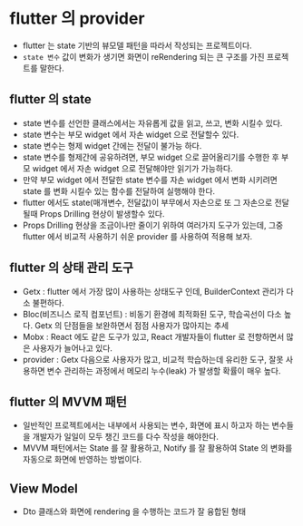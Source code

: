 # flutter 의 provider

- flutter 는 state 기반의 뷰모델 패턴을 따라서 작성되는 프로젝트이다.
- `state 변수` 값이 변화가 생기면 화면이 reRendering 되는 큰 구조를 가진 프로젝트를 말한다.

## flutter 의 state

- state 변수를 선언한 클래스에서는 자유롭게 값을 읽고, 쓰고, 변화 시킬수 있다.
- state 변수는 부모 widget 에서 자손 widget 으로 전달할수 있다.
- state 변수는 형제 widget 간에는 전달이 불가능 하다.
- state 변수를 형제간에 공유하려면, 부모 widget 으로 끌어올리기를 수행한 후
  부모 widget 에서 자손 widget 으로 전달해야만 읽기가 가능하다.
- 만약 부모 widget 에서 전달한 state 변수를 자손 widget 에서 변화 시키려면
  state 를 변화 시킬수 있는 함수를 전달하여 실행해야 한다.
- flutter 에서도 state(매개변수, 전달값)이 부무에서 자손으로 또 그 자손으로
  전달될때 Props Drilling 현상이 발생할수 있다.
- Props Drilling 현상을 조금이나만 줄이기 위하여 여러가지 도구가 있는데, 그중
  flutter 에서 비교적 사용하기 쉬운 provider 를 사용하여 적용해 보자.

## flutter 의 상태 관리 도구

- Getx : flutter 에서 가장 많이 사용하는 상태도구 인데, BuilderContext 관리가 다소 불편하다.
- Bloc(비즈니스 로직 컴포넌트) : 비동기 환경에 최적화된 도구, 학습곡선이 다소 높다.
  Getx 의 단점들을 보완하면서 점점 사용자가 많아지는 추세
- Mobx : React 에도 같은 도구가 있고, React 개발자들이 flutter 로 전향하면서 많은 사용자가
  늘어나고 있다.
- provider : Getx 다음으로 사용자가 많고, 비교적 학습하는데 유리한 도구, 잘못 사용하면
  변수 관리하는 과정에서 메모리 누수(leak) 가 발생할 확률이 매우 높다.

## flutter 의 MVVM 패턴

- 일반적인 프로젝트에서는 내부에서 사용되는 변수, 화면에 표시 하고자
  하는 변수들을 개발자가 일일이 모두 챙긴 코드를 다수 작성을 해야한다.
- MVVM 패턴에서는 State 를 잘 활용하고, Notify 를 잘 활용하여 State
  의 변화를 자동으로 화면에 반영하는 방법이다.

## View Model

- Dto 클래스와 화면에 rendering 을 수행하는 코드가 잘 융합된 형태
